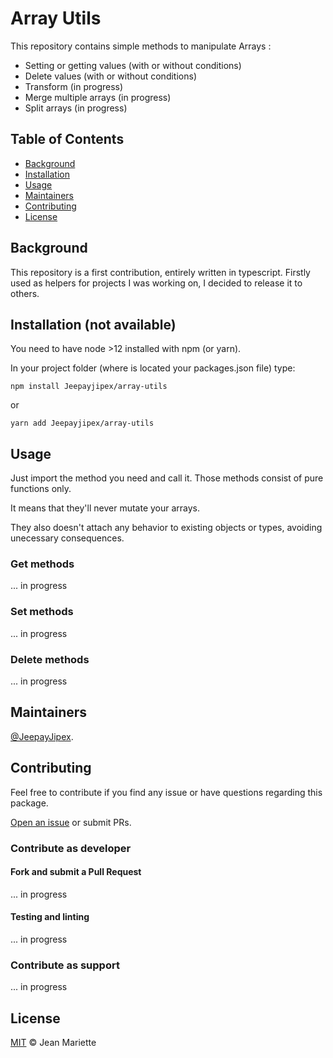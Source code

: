 # Array Utils

This repository contains simple methods to manipulate Arrays :
- Setting or getting values (with or without conditions)
- Delete values (with or without conditions)
- Transform (in progress)
- Merge multiple arrays (in progress)
- Split arrays (in progress)

## Table of Contents

- [Background](#background)
- [Installation](#installation)
- [Usage](#usage)
- [Maintainers](#maintainers)
- [Contributing](#contributing)
- [License](#license)

## Background

This repository is a first contribution, entirely written in typescript. Firstly used as helpers for projects I was working on, I decided to release it to others.

## Installation (not available)

You need to have node >12 installed with npm (or yarn). 

In your project folder (where is located your packages.json file) type:

```shell
npm install Jeepayjipex/array-utils
```
or
```shell
yarn add Jeepayjipex/array-utils
```


## Usage

Just import the method you need and call it.
Those methods consist of pure functions only. 

It means that they'll never mutate your arrays.

They also doesn't attach any behavior to existing objects or types, avoiding unecessary consequences.

### Get methods
... in progress
### Set methods
... in progress
### Delete methods
... in progress

## Maintainers

[@JeepayJipex](https://github.com/JeepayJipex).



## Contributing

Feel free to contribute if you find any issue or have questions regarding this package. 

[Open an issue](https://github.com/JeepayJipex/array-utils/issues/new) or submit PRs.

### Contribute as developer

#### Fork and submit a Pull Request
... in progress

#### Testing and linting
... in progress

### Contribute as support
... in progress

## License
[MIT](https://opensource.org/licenses/mit-license.php) © Jean Mariette